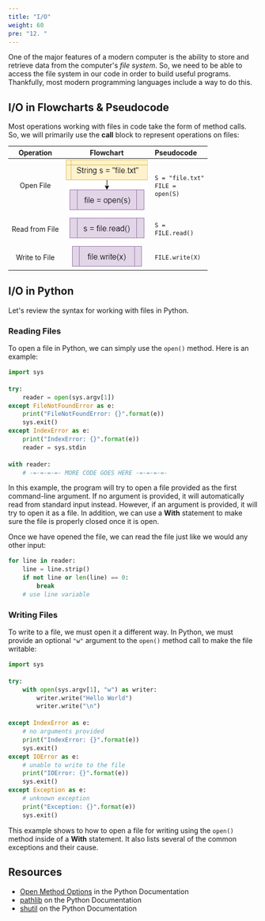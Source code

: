 ```yaml
---
title: "I/O"
weight: 60
pre: "12. "
---
```

One of the major features of a modern computer is the ability to store and retrieve data from the computer's _file system_. So, we need to be able to access the file system in our code in order to build useful programs. Thankfully, most modern programming languages include a way to do this.

## I/O in Flowcharts & Pseudocode

Most operations working with files in code take the form of method calls. So, we will primarily use the **call** block to represent operations on files:

| Operation | Flowchart | Pseudocode |
|:---------:|:---------:|:-----------|
| Open File | ![Open File Flowchart Block](../../../images/1/1.3.x.12.file1.png) | <pre><code>S = "file.txt"<br>FILE = open(S)</code></pre> |
| Read from File | ![Read from File Flowchart Block](../../../images/1/1.3.x.12.file2.png) | <pre><code>S = FILE.read()</code></pre> |
| Write to File | ![Write to File Flowchart Blocks](../../../images/1/1.3.x.12.file3.png) | <pre><code>FILE.write(X)</code></pre> |

## I/O in Python

Let's review the syntax for working with files in Python.

### Reading Files

To open a file in Python, we can simply use the `open()` method. Here is an example:

```python
import sys

try:
    reader = open(sys.argv[1])
except FileNotFoundError as e:
    print("FileNotFoundError: {}".format(e))
    sys.exit()
except IndexError as e:
    print("IndexError: {}".format(e))
    reader = sys.stdin
  
with reader:
    # -=-=-=-=- MORE CODE GOES HERE -=-=-=-=-
```

In this example, the program will try to open a file provided as the first command-line argument. If no argument is provided, it will automatically read from standard input instead. However, if an argument is provided, it will try to open it as a file. In addition, we can use a **With** statement to make sure the file is properly closed once it is open.

Once we have opened the file, we can read the file just like we would any other input:

```python
for line in reader:
    line = line.strip()
    if not line or len(line) == 0:
        break
    # use line variable
```

### Writing Files

To write to a file, we must open it a different way. In Python, we must provide an optional `"w"` argument to the `open()` method call to make the file writable:

```python
import sys

try:
    with open(sys.argv[1], "w") as writer:
        writer.write("Hello World")
        writer.write("\n")

except IndexError as e:
    # no arguments provided
    print("IndexError: {}".format(e))
    sys.exit()
except IOError as e:
    # unable to write to the file
    print("IOError: {}".format(e))
    sys.exit()
except Exception as e:
    # unknown exception
    print("Exception: {}".format(e))
    sys.exit()

```

This example shows to how to open a file for writing using the `open()` method inside of a **With** statement. It also lists several of the common exceptions and their cause. 

## Resources

* [Open Method Options](https://docs.python.org/3/library/functions.html#open) in the Python Documentation
* [pathlib](https://docs.python.org/3/library/pathlib.html#pathlib.Path.mkdir) on the Python Documentation
* [shutil](https://docs.python.org/3.4/library/shutil.html) on the Python Documentation
